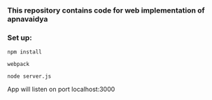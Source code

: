 ### This repository contains code for web implementation of apnavaidya ###

### Set up: ###
```npm install```

```webpack```

```node server.js```

App will listen on port localhost:3000